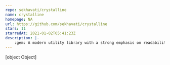 ```yaml
---
repo: sekhavati/crystalline
name: crystalline
homepage: NA
url: https://github.com/sekhavati/crystalline
stars: 11
starredAt: 2021-01-02T05:41:23Z
description: |-
    :gem: A modern utility library with a strong emphasis on readability.
---
```


[object Object]
